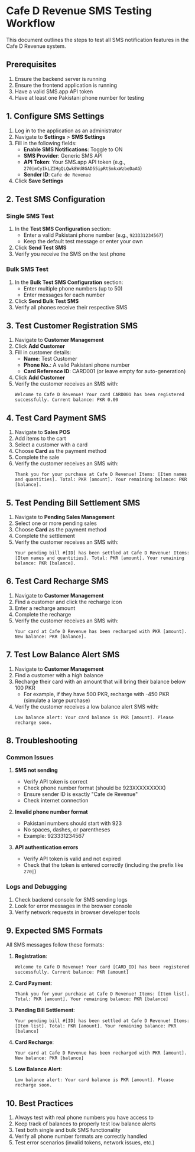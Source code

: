 # Cafe D Revenue SMS Testing Workflow

This document outlines the steps to test all SMS notification features in the Cafe D Revenue system.

## Prerequisites

1. Ensure the backend server is running
2. Ensure the frontend application is running
3. Have a valid SMS.app API token
4. Have at least one Pakistani phone number for testing

## 1. Configure SMS Settings

1. Log in to the application as an administrator
2. Navigate to **Settings** > **SMS Settings**
3. Fill in the following fields:
   - **Enable SMS Notifications**: Toggle to ON
   - **SMS Provider**: Generic SMS API
   - **API Token**: Your SMS.app API token (e.g., `270|mCyIkLZIHgQLQwk8Wd8GAD55ipRtSmkxWzbeDaAG`)
   - **Sender ID**: `Cafe de Revenue`
4. Click **Save Settings**

## 2. Test SMS Configuration

### Single SMS Test
1. In the **Test SMS Configuration** section:
   - Enter a valid Pakistani phone number (e.g., `923331234567`)
   - Keep the default test message or enter your own
2. Click **Send Test SMS**
3. Verify you receive the SMS on the test phone

### Bulk SMS Test
1. In the **Bulk Test SMS Configuration** section:
   - Enter multiple phone numbers (up to 50)
   - Enter messages for each number
2. Click **Send Bulk Test SMS**
3. Verify all phones receive their respective SMS

## 3. Test Customer Registration SMS

1. Navigate to **Customer Management**
2. Click **Add Customer**
3. Fill in customer details:
   - **Name**: Test Customer
   - **Phone No.**: A valid Pakistani phone number
   - **Card Reference ID**: CARD001 (or leave empty for auto-generation)
4. Click **Add Customer**
5. Verify the customer receives an SMS with:
   ```
   Welcome to Cafe D Revenue! Your card CARD001 has been registered successfully. Current balance: PKR 0.00
   ```

## 4. Test Card Payment SMS

1. Navigate to **Sales POS**
2. Add items to the cart
3. Select a customer with a card
4. Choose **Card** as the payment method
5. Complete the sale
6. Verify the customer receives an SMS with:
   ```
   Thank you for your purchase at Cafe D Revenue! Items: [Item names and quantities]. Total: PKR [amount]. Your remaining balance: PKR [balance].
   ```

## 5. Test Pending Bill Settlement SMS

1. Navigate to **Pending Sales Management**
2. Select one or more pending sales
3. Choose **Card** as the payment method
4. Complete the settlement
5. Verify the customer receives an SMS with:
   ```
   Your pending bill #[ID] has been settled at Cafe D Revenue! Items: [Item names and quantities]. Total: PKR [amount]. Your remaining balance: PKR [balance].
   ```

## 6. Test Card Recharge SMS

1. Navigate to **Customer Management**
2. Find a customer and click the recharge icon
3. Enter a recharge amount
4. Complete the recharge
5. Verify the customer receives an SMS with:
   ```
   Your card at Cafe D Revenue has been recharged with PKR [amount]. New balance: PKR [balance].
   ```

## 7. Test Low Balance Alert SMS

1. Navigate to **Customer Management**
2. Find a customer with a high balance
3. Recharge their card with an amount that will bring their balance below 100 PKR
   - For example, if they have 500 PKR, recharge with -450 PKR (simulate a large purchase)
4. Verify the customer receives a low balance alert SMS with:
   ```
   Low balance alert: Your card balance is PKR [amount]. Please recharge soon.
   ```

## 8. Troubleshooting

### Common Issues

1. **SMS not sending**
   - Verify API token is correct
   - Check phone number format (should be 923XXXXXXXXX)
   - Ensure sender ID is exactly "Cafe de Revenue"
   - Check internet connection

2. **Invalid phone number format**
   - Pakistani numbers should start with 923
   - No spaces, dashes, or parentheses
   - Example: 923331234567

3. **API authentication errors**
   - Verify API token is valid and not expired
   - Check that the token is entered correctly (including the prefix like `270|`)

### Logs and Debugging

1. Check backend console for SMS sending logs
2. Look for error messages in the browser console
3. Verify network requests in browser developer tools

## 9. Expected SMS Formats

All SMS messages follow these formats:

1. **Registration**: 
   ```
   Welcome to Cafe D Revenue! Your card [CARD_ID] has been registered successfully. Current balance: PKR [amount]
   ```

2. **Card Payment**: 
   ```
   Thank you for your purchase at Cafe D Revenue! Items: [Item list]. Total: PKR [amount]. Your remaining balance: PKR [balance]
   ```

3. **Pending Bill Settlement**: 
   ```
   Your pending bill #[ID] has been settled at Cafe D Revenue! Items: [Item list]. Total: PKR [amount]. Your remaining balance: PKR [balance]
   ```

4. **Card Recharge**: 
   ```
   Your card at Cafe D Revenue has been recharged with PKR [amount]. New balance: PKR [balance]
   ```

5. **Low Balance Alert**: 
   ```
   Low balance alert: Your card balance is PKR [amount]. Please recharge soon.
   ```

## 10. Best Practices

1. Always test with real phone numbers you have access to
2. Keep track of balances to properly test low balance alerts
3. Test both single and bulk SMS functionality
4. Verify all phone number formats are correctly handled
5. Test error scenarios (invalid tokens, network issues, etc.)
